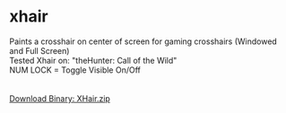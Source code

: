 # xhair
Paints a crosshair on center of screen for gaming crosshairs (Windowed and Full Screen)<br/>
Tested Xhair on: "theHunter: Call of the Wild"<br/>
NUM LOCK = Toggle Visible On/Off<br/><br/>
<br/>
<a href="http://www.nk-inc.com/downloads/fn/xhair.zip" target="blank" download="xhair-binary.zip">Download Binary: XHair.zip</a>
